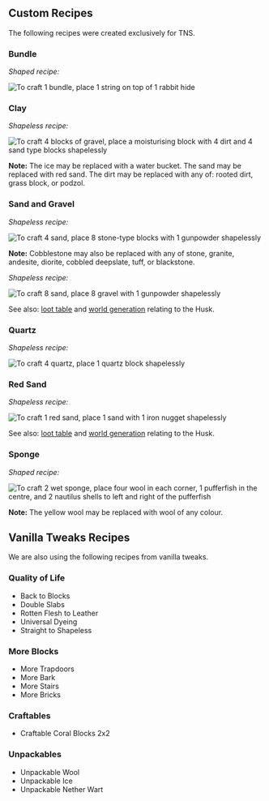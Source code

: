 ## Custom Recipes
The following recipes were created exclusively for TNS.

### Bundle

_Shaped recipe:_

![To craft 1 bundle, place 1 string on top of 1 rabbit hide](https://i.gyazo.com/d246945783312188e46fc46748a1f283.png)
### Clay
_Shapeless recipe:_

![To craft 4 blocks of gravel, place a moisturising block with 4 dirt and 4 sand type blocks shapelessly](https://i.gyazo.com/908c7785638da181474fb778b4ab515b.png)

**Note:** The ice may be replaced with a water bucket. The sand may be replaced with red sand. The dirt may be replaced with any of: rooted dirt, grass block, or podzol.

### Sand and Gravel

_Shapeless recipe:_

![To craft 4 sand, place 8 stone-type blocks with 1 gunpowder shapelessly](https://i.gyazo.com/e2222a959da5d9f63557b0b5c8754447.png)

**Note:** Cobblestone may also be replaced with any of stone, granite, andesite, diorite, cobbled deepslate, tuff, or blackstone.


_Shapeless recipe:_

![To craft 8 sand, place 8 gravel with 1 gunpowder shapelessly](https://i.gyazo.com/affa42cf41fda08557be3cb2d14a50c4.png)

See also: [loot table]() and [world generation]() relating to the Husk.


### Quartz

_Shapeless recipe:_

![To craft 4 quartz, place 1 quartz block shapelessly](https://i.gyazo.com/61b4fc83c205b511d0c86347f1c62e31.png)

### Red Sand

_Shapeless recipe:_

![To craft 1 red sand, place 1 sand with 1 iron nugget shapelessly](https://i.gyazo.com/cbde3d5b15d0dcf7f57a7f8b87afa335.png)

See also: [loot table]() and [world generation]() relating to the Husk.

### Sponge

_Shaped recipe:_

![To craft 2 wet sponge, place four wool in each corner, 1 pufferfish in the centre, and 2 nautilus shells to left and right of the pufferfish](https://i.gyazo.com/9bb42e1728f4bcd04246f8476430d412.png)

**Note:** The yellow wool may be replaced with wool of any colour.

## Vanilla Tweaks Recipes

We are also using the following recipes from vanilla tweaks.

### Quality of Life
* Back to Blocks
* Double Slabs
* Rotten Flesh to Leather
* Universal Dyeing
* Straight to Shapeless

### More Blocks
* More Trapdoors
* More Bark
* More Stairs
* More Bricks

### Craftables
* Craftable Coral Blocks 2x2

### Unpackables
* Unpackable Wool
* Unpackable Ice
* Unpackable Nether Wart
